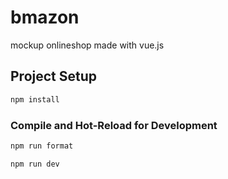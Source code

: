 # bmazon

mockup onlineshop made with vue.js

## Project Setup

```sh
npm install
```

### Compile and Hot-Reload for Development

```sh
npm run format
```

```sh
npm run dev
```
